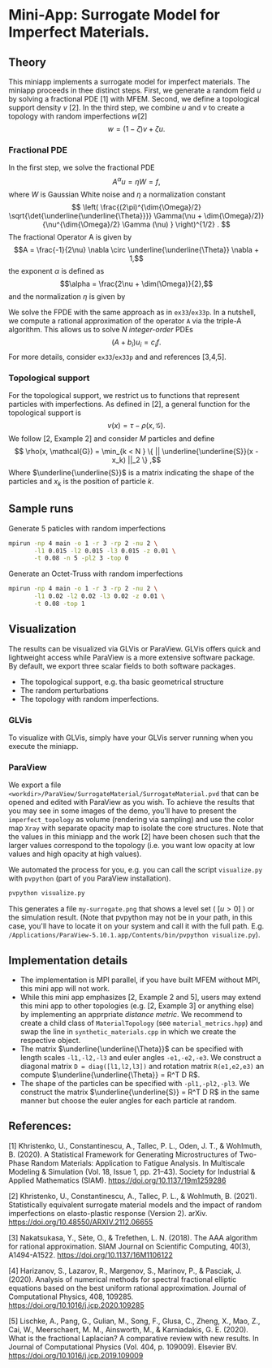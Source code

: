 # Mini-App: Surrogate Model for Imperfect Materials.


## Theory

This miniapp implements a surrogate model for imperfect materials. 
The miniapp proceeds in thee distinct steps. First, we generate a random
field $u$ by solving a fractional PDE [1] with MFEM. Second, we define a 
topological support density $v$ [2]. In the third step, we combine $u$ and $v$
to create a topology with random imperfections $w$[2]
$$ w = (1 - \zeta) v + \zeta u .$$

### Fractional PDE

In the first step, we solve the fractional PDE 
$$A^\alpha u = \eta W = f ,$$
where $W$ is Gaussian White noise and $\eta$ a normalization constant
$$ \left( 
\frac{(2\pi)^{\dim{\Omega}/2} 
      \sqrt{\det{\underline{\underline{\Theta}}}}  
      \Gamma(\nu + \dim{\Omega}/2)}
     {\nu^{\dim{\Omega}/2} 
      \Gamma (\nu) } 
\right)^{1/2} . $$
The fractional Operator A is given by
$$A = \frac{-1}{2\nu} \nabla \circ \underline{\underline{\Theta}} \nabla + 1,$$
the exponent $\alpha$ is defined as 
$$\alpha = \frac{2\nu + \dim(\Omega)}{2},$$
and the normalization $\eta$ is given by

We solve the FPDE with the same approach as in `ex33`/`ex33p`. In a nutshell, we
compute a rational approximation of the operator `A` via the triple-A algorithm.
This allows us to solve $N$ *integer-order* PDEs
$$ (A + b_i) u_i = c_i f.$$ 
For more details, consider `ex33`/`ex33p` and and references [3,4,5].

### Topological support

For the topological support, we restrict us to functions that represent 
particles with imperfections. As defined in [2], a general function for the 
topological support is 
$$ v (x) = \tau - \rho(x,\mathcal{G}) .$$
We follow [2, Example 2] and consider $M$ particles and define 
$$ \rho(x, \mathcal{G}) 
   = \min_{k < N } 
   \{ || \underline{\underline{S}}(x - x_k) ||_2 \} ,$$
Where $\underline{\underline{S}}$ is a matrix indicating the shape of the
particles and $x_k$ is the position of particle $k$.

## Sample runs

Generate 5 paticles with random imperfections
```bash
mpirun -np 4 main -o 1 -r 3 -rp 2 -nu 2 \
       -l1 0.015 -l2 0.015 -l3 0.015 -z 0.01 \
       -t 0.08 -n 5 -pl2 3 -top 0
```

Generate an Octet-Truss with random imperfections
```bash
mpirun -np 4 main -o 1 -r 3 -rp 2 -nu 2 \
       -l1 0.02 -l2 0.02 -l3 0.02 -z 0.01 \
       -t 0.08 -top 1
```

## Visualization

The results can be visualized via GLVis or ParaView. GLVis offers quick and 
lightweight access while ParaView is a more extensive software package. 
By default, we export three scalar fields to both software packages.
* The topological support, e.g. tha basic geometrical structure
* The random perturbations
* The topology with random imperfections.

### GLVis

To visualize with GLVis, simply have your GLVis server running when you execute
the miniapp.

### ParaView

We export a file `<workdir>/ParaView/SurrogateMaterial/SurrogateMaterial.pvd` 
that can be opened and edited with ParaView as you wish. To achieve the results 
that you may see in some images of the demo, you'll have to present the 
`imperfect_topology` as volume (rendering via sampling) and use the color map 
`Xray` with separate opacity map to isolate the core structures. Note that the 
values in this miniapp and the work [2] have been chosen such that the larger 
values correspond to the topology (i.e. you want low opacity at low values and 
high opacity at high values).

We automated the process for you, e.g. you can call the script `visualize.py` 
with `pvpython` (part of you ParaView installation). 
```bash
pvpython visualize.py
```
This generates a file `my-surrogate.png` that shows a level set 
( $[ u > 0 ]$ ) or the simulation result. (Note that pvpython may not be in your
path, in this case, you'll have to locate it on your system and call it with the
full path. 
E.g. `/Applications/ParaView-5.10.1.app/Contents/bin/pvpython visualize.py`).
## Implementation details

* The implementation is MPI parallel, if you have built MFEM without MPI, this 
  mini app will not work.
* While this mini app emphasizes [2, Example 2 and 5], users may extend this 
  mini app to other topologies (e.g. [2, Example 3] or anything else) by 
  implementing an apprpriate *distance metric*. We recommend to create a child 
  class of `MaterialTopology` (see `material_metrics.hpp`) and swap the line in 
  `synthetic_materials.cpp` in which we create the respective object.
* The matrix $\underline{\underline{\Theta}}$ can be specified with length 
  scales `-l1,-l2,-l3` and euler angles `-e1,-e2,-e3`. We construct a diagonal 
  matrix `D = diag([l1,l2,l3])` and rotation matrix `R(e1,e2,e3)` an compute 
  $\underline{\underline{\Theta}} = R^T D R$.
* The shape of the particles can be specified with `-pl1,-pl2,-pl3`. We 
  construct the matrix $\underline{\underline{S}} = R^T D R$ in the same manner
  but choose the euler angles for each particle at random.


## References:
[1] Khristenko, U., Constantinescu, A., Tallec, P. L., Oden, J. T., & 
    Wohlmuth, B. (2020). A Statistical Framework for Generating 
    Microstructures of Two-Phase Random Materials: Application to Fatigue 
    Analysis. In Multiscale Modeling &amp; Simulation (Vol. 18, Issue 1, 
    pp. 21–43). Society for Industrial & Applied Mathematics (SIAM). 
    https://doi.org/10.1137/19m1259286

[2] Khristenko, U., Constantinescu, A., Tallec, P. L., & Wohlmuth, B. (2021). 
    Statistically equivalent surrogate material models and the impact of 
    random imperfections on elasto-plastic response (Version 2). arXiv. 
    https://doi.org/10.48550/ARXIV.2112.06655

[3] Nakatsukasa, Y., Sète, O., & Trefethen, L. N. (2018). The AAA algorithm
    for rational approximation. SIAM Journal on Scientific Computing, 40(3),
    A1494-A1522.
    https://doi.org/10.1137/16M1106122

[4] Harizanov, S., Lazarov, R., Margenov, S., Marinov, P., & Pasciak, J.
    (2020). Analysis of numerical methods for spectral fractional elliptic
    equations based on the best uniform rational approximation. Journal of
    Computational Physics, 408, 109285.
    https://doi.org/10.1016/j.jcp.2020.109285

[5] Lischke, A., Pang, G., Gulian, M., Song, F., Glusa, C., Zheng, X., Mao, Z., 
    Cai, W., Meerschaert, M. M., Ainsworth, M., & Karniadakis, G. E. (2020). 
    What is the fractional Laplacian? A comparative review with new results. 
    In Journal of Computational Physics (Vol. 404, p. 109009). Elsevier BV. 
    https://doi.org/10.1016/j.jcp.2019.109009


